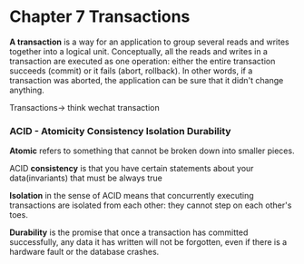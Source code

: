 # Chapter 7 Transactions

**A transaction** is a way for an application to group several reads and writes together into a logical unit. Conceptually, all the reads and writes in a transaction are executed as one operation: either the entire transaction succeeds \(commit\) or it fails \(abort, rollback\). In other words, if a transaction was aborted, the application can be sure that it didn't change anything.



Transactions-&gt; think wechat transaction 



### ACID - Atomicity Consistency Isolation Durability

**Atomic** refers to something that cannot be broken down into smaller pieces. 

ACID **consistency** is that you have certain statements about your data\(invariants\) that must be always true

**Isolation** in the sense of ACID means that concurrently executing transactions are isolated from each other: they cannot step on each other's toes.  

**Durability** is the promise that once a transaction has committed successfully, any data it has written will not be forgotten, even if there is a hardware fault or the database crashes.



